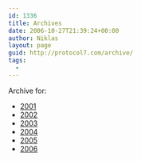 ```yaml
---
id: 1336
title: Archives
date: 2006-10-27T21:39:24+00:00
author: Niklas
layout: page
guid: http://protocol7.com/archive/
tags:
  - 
---
```

<div class='microid-a788a2761afc3fdd67bd9e03f93c33302089ad7a'>
  <p>
    Archive for:
  </p>
  
  <ul>
    <li>
      <a href="/archives/2001">2001</a>
    </li>
    <li>
      <a href="/archives/2002">2002</a>
    </li>
    <li>
      <a href="/archives/2003">2003</a>
    </li>
    <li>
      <a href="/archives/2004">2004</a>
    </li>
    <li>
      <a href="/archives/2005">2005</a>
    </li>
    <li>
      <a href="/archives/2006">2006</a>
    </li>
  </ul>
</div>